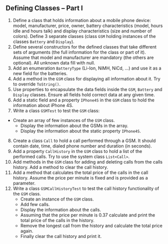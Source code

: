 ## Defining Classes – Part I

1. Define a class that holds information about a mobile phone device: model, manufacturer, price, owner, battery characteristics (model, hours idle and hours talk) and display characteristics (size and number of colors). Define 3 separate classes (class `GSM` holding instances of the classes `Battery` and `Display`).
2. Define several constructors for the defined classes that take different sets of arguments (the full information for the class or part of it). Assume that model and manufacturer are mandatory (the others are optional). All unknown data fill with null.
3. Add an enumeration `BatteryType` (Li-Ion, NiMH, NiCd, ...) and use it as a new field for the batteries.
4. Add a method in the `GSM` class for displaying all information about it. Try to override `ToString()`.
5. Use properties to encapsulate the data fields inside the `GSM`, `Battery` and `Display` classes. Ensure all fields hold correct data at any given time.
6. Add a static field and a property `IPhone4S` in the `GSM` class to hold the information about iPhone 4S.
7. Write a class `GSMTest` to test the `GSM` class:
  * Create an array of few instances of the `GSM` class.
	* Display the information about the GSMs in the array.
	* Display the information about the static property `IPhone4S`.

8. Create a class `Call` to hold a call performed through a GSM. It should contain date, time, dialed phone number and duration (in seconds).
9. Add a property `CallHistory` in the `GSM` class to hold a list of the performed calls. Try to use the system class `List<Call>`.
10. Add methods in the `GSM` class for adding and deleting calls from the calls history. Add a method to clear the call history.
11. Add a method that calculates the total price of the calls in the call history. Assume the price per minute is fixed and is provided as a parameter.
12. Write a class `GSMCallHistoryTest` to test the call history functionality of the `GSM` class.
    * Create an instance of the `GSM` class.
    * Add few calls.
    * Display the information about the calls.
    * Assuming that the price per minute is 0.37 calculate and print the total price of the calls in the history.
    * Remove the longest call from the history and calculate the total price again.
    * Finally clear the call history and print it.
